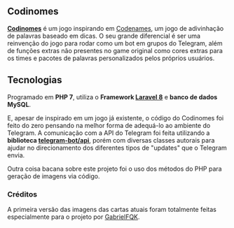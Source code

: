 ## Codinomes

**[Codinomes](https://t.me/CodinomesBot)** é um jogo inspirando em [Codenames](https://codenames.game/), um jogo de adivinhação de palavras baseado em dicas. O seu grande diferencial é ser uma reinvenção do jogo para rodar como um bot em grupos do Telegram, além de funções extras não presentes no game original como cores extras para os times e pacotes de palavras personalizados pelos próprios usuários.

## Tecnologias

Programado em **PHP 7**, utiliza o **Framework [Laravel 8](https://laravel.com/docs)** e **banco de dados MySQL**.

E, apesar de inspirado em um jogo já existente, o código do Codinomes foi feito do zero pensando na melhor forma de adequá-lo ao ambiente do Telegram. A comunicação com a API do Telegram foi feita utilizando a **biblioteca [telegram-bot/api](https://packagist.org/packages/telegram-bot/api)**, porém com diversas classes autorais para ajudar no direcionamento dos diferentes tipos de "updates" que o Telegram envia.

Outra coisa bacana sobre este projeto foi o uso dos métodos do PHP para geração de imagens via código.

### Créditos

A primeira versão das imagens das cartas atuais foram totalmente feitas especialmente para o projeto por [GabrielFQK](https://github.com/GabrielFQK).

